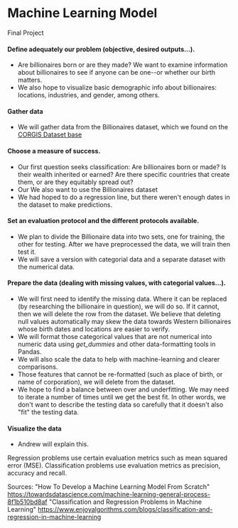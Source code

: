 # Machine Learning Model
Final Project

#### Define adequately our problem (objective, desired outputs…).
- Are billionaires born or are they made? We want to examine information about billionaires to see if anyone can be one--or whether our birth matters.
- We also hope to visualize basic demographic info about billionaires: locations, industries, and gender, among others.
#### Gather data
- We will gather data from the Billionaires dataset, which we found on the [CORGIS Dataset base](https://corgis-edu.github.io/corgis/csv/billionaires/)
#### Choose a measure of success.
- Our first question seeks classification: Are billionaires born or made? Is their wealth inherited or earned? Are there specific countries that create them, or are they equitably spread out?
- Our We also want to use the Billionaires dataset
- We had hoped to do a regression line, but there weren't enough dates in the dataset to make predictions.
#### Set an evaluation protocol and the different protocols available.
- We plan to divide the Billionaire data into two sets, one for training, the other for testing. After we have preprocessed the data, we will train then test it.
- We will save a version with categorial data and a separate dataset with the numerical data.
#### Prepare the data (dealing with missing values, with categorial values…).
- We will first need to identify the missing data. Where it can be replaced (by researching the billionaire in question), we will do so. If it cannot, then we will delete the row from the dataset. We believe that deleting null values automatically may skew the data towards Western billionaires whose birth dates and locations are easier to verify.
- We will format those categorical values that are not numerical into numeric data using *get_dummies* and other data-formatting tools in Pandas.
- We will also scale the data to help with machine-learning and clearer comparisons.
- Those features that cannot be re-formatted (such as place of birth, or name of corporation), we will delete from the dataset.
- We hope to find a balance between over and underfitting. We may need to iterate a number of times until we get the best fit. In other words, we don't want to describe the testing data so carefully that it doesn't also "fit" the testing data.
#### Visualize the data
- Andrew will explain this.


Regression problems use certain evaluation metrics such as mean squared error (MSE).
Classification problems use evaluation metrics as precision, accuracy and recall.

Sources:
"How To Develop a Machine Learning Model From Scratch" https://towardsdatascience.com/machine-learning-general-process-8f1b510bd8af
"Classification and Regression Problems in Machine Learning" https://www.enjoyalgorithms.com/blogs/classification-and-regression-in-machine-learning
